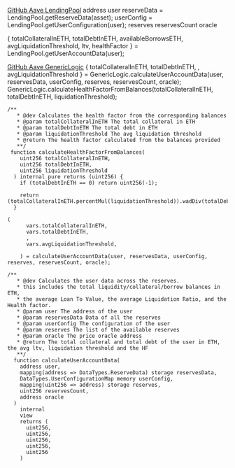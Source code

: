
[GitHub Aave LendingPool](https://github.com/aave/protocol-v2/blob/master/contracts/protocol/lendingpool/LendingPool.sol)
address user
reserveData = LendingPool.getReserveData(asset);
userConfig = LendingPool.getUserConfiguration(user);
reserves
reservesCount
oracle

{ totalCollateralInETH, totalDebtInETH, availableBorrowsETH, avgLiquidationThreshold, ltv, healthFactor } = 
 LendingPool.getUserAccountData(user);


[GitHub Aave GenericLogic](https://github.com/aave/protocol-v2/tree/master/contracts/protocol/libraries/logic)
{ totalCollateralInETH, totalDebtInETH, , avgLiquidationThreshold } = 
GenericLogic.calculateUserAccountData(user, reservesData, userConfig, reserves, reservesCount, oracle);
GenericLogic.calculateHealthFactorFromBalances(totalCollateralInETH, totalDebtInETH, liquidationThreshold);



```    
/**
   * @dev Calculates the health factor from the corresponding balances
   * @param totalCollateralInETH The total collateral in ETH
   * @param totalDebtInETH The total debt in ETH
   * @param liquidationThreshold The avg liquidation threshold
   * @return The health factor calculated from the balances provided
   **/
 function calculateHealthFactorFromBalances(
    uint256 totalCollateralInETH,
    uint256 totalDebtInETH,
    uint256 liquidationThreshold
  ) internal pure returns (uint256) {
    if (totalDebtInETH == 0) return uint256(-1);

    return (totalCollateralInETH.percentMul(liquidationThreshold)).wadDiv(totalDebtInETH);
  }
```

```
( 
      vars.totalCollateralInETH,
      vars.totalDebtInETH,
      ,
      vars.avgLiquidationThreshold,

    ) = calculateUserAccountData(user, reservesData, userConfig, reserves, reservesCount, oracle);
```

```
/**
   * @dev Calculates the user data across the reserves.
   * this includes the total liquidity/collateral/borrow balances in ETH,
   * the average Loan To Value, the average Liquidation Ratio, and the Health factor.
   * @param user The address of the user
   * @param reservesData Data of all the reserves
   * @param userConfig The configuration of the user
   * @param reserves The list of the available reserves
   * @param oracle The price oracle address
   * @return The total collateral and total debt of the user in ETH, the avg ltv, liquidation threshold and the HF
   **/
  function calculateUserAccountData(
    address user,
    mapping(address => DataTypes.ReserveData) storage reservesData,
    DataTypes.UserConfigurationMap memory userConfig,
    mapping(uint256 => address) storage reserves,
    uint256 reservesCount,
    address oracle
  )
    internal
    view
    returns (
      uint256,
      uint256,
      uint256,
      uint256,
      uint256
    )
  ```